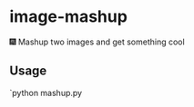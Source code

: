 # image-mashup
:fireworks: Mashup two images and get something cool

## Usage
`python mashup.py <image1> <image2>
